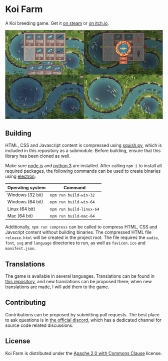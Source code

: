# Koi Farm

A Koi breeding game. Get it [on steam](https://store.steampowered.com/app/1518810/Koi_Farm) or [on itch.io](https://jobtalle.itch.io/koifarm).

![alt text](screenshots.png "Koi Farm")

## Building

HTML, CSS and Javascript content is compressed using [squish.py](https://github.com/jobtalle/squish.py), which is included in this repository as a submodule. Before building, ensure that this library has been cloned as well.

Make sure [node.js](https://www.nodejs.org) and [python 3](https://www.python.org/) are installed. After calling `npm i` to install all required packages, the following commands can be used to create binaries using [electron](https://github.com/electron/electron):

| Operating system | Command |
| --- | --- |
| Windows (32 bit) | `npm run build-win-32` |
| Windows (64 bit) | `npm run build-win-64` |
| Linux (64 bit) | `npm run build-linux-64` |
| Mac (64 bit) | `npm run build-mac-64` |

Additionally, `npm run compress` can be called to compress HTML, CSS and Javscript content without building binaries. The compressed HTML file `release.html` will be created in the project root. The file requires the `audio`, `font`, `svg` and `language` directories to run, as well as `favicon.ico` and `manifest.json`.

## Translations

The game is available in several languages. Translations can be found in [this repository](https://github.com/jobtalle/KoiTranslations), and new translations can be proposed there; when new translations are made, I will add them to the game.

## Contributing

Contributions can be proposed by submitting pull requests. The best place to ask questions is in [the official discord](https://discord.gg/bw3ZFe63Qg), which has a dedicated channel for source code related discussions.

## License

Koi Farm is distributed under the [Apache 2.0 with Commons Clause](LICENSE.md) license.
